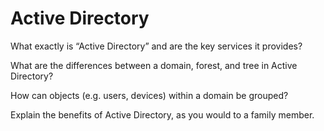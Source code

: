 # Active Directory

What exactly is “Active Directory” and are the key services it provides?

What are the differences between a domain, forest, and tree in Active Directory?

How can objects (e.g. users, devices) within a domain be grouped?

Explain the benefits of Active Directory, as you would to a family member.